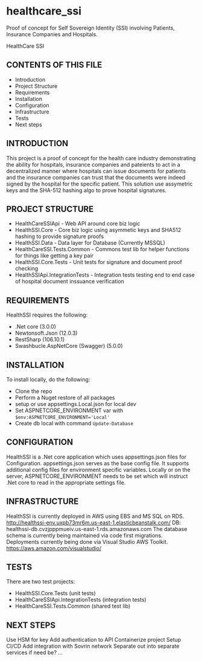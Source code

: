 # healthcare_ssi
Proof of concept for Self Sovereign Identity (SSI) involving Patients, Insurance Companies and Hospitals.

HealthCare SSI

CONTENTS OF THIS FILE
---------------------
   
 * Introduction
 * Project Structure
 * Requirements
 * Installation
 * Configuration
 * Infrastructure
 * Tests
 * Next steps

 INTRODUCTION
------------

This project is a proof of concept for the health care industry
demonstrating the ability for hospitals, insurance companies 
and pateients to act in a decentralized manner where hospitals
can issue documents for patients and the insurance companies 
can trust that the documents were indeed signed by the hospital
for the specific patient. This solution use assymetric keys
and the SHA-512 hashing algo to prove hospital signatures.

 PROJECT STRUCTURE
------------

* HealthCareSSIApi - Web API around core biz logic
* HealthSSI.Core - Core biz logic using asymmetic keys and SHA512 hashing to provide signature proofs
* HealthSSI.Data - Data layer for Database (Currently MSSQL)
* HealthCareSSI.Tests.Common - Commons test lib for helper functions for things like getting a key pair
* HealthSSI.Core.Tests - Unit tests for signature and document proof checking
* HealthSSIApi.IntegrationTests - Integration tests testing end to end case of hospital document inssuance verification

 REQUIREMENTS
------------

HealthSSI requires the following:
* .Net core (3.0.0)
* Newtonsoft.Json (12.0.3)
* RestSharp (106.10.1)
* Swashbucle.AspNetCore (Swagger) (5.0.0)

 INSTALLATION
------------

To install locally, do the following:
* Clone the repo
* Perform a Nuget restore of all packages
* setup or use appsettings.Local.json for local dev
* Set ASPNETCORE_ENVIRONMENT var with `$env:ASPNETCORE_ENVIRONMENT='Local'`
* Create db local with command `Update-Database`

 CONFIGURATION
------------

HealthSSI is a .Net core application which uses appsettings.json files
for Configuration. appsettings.json serves as the base config file. It 
supports additional config files for environment specific variables.
Locally or on the server, ASPNETCORE_ENVIRONMENT needs to be set 
which will instruct .Net core to read in the appropriate settings file.

 INFRASTRUCTURE
------------

HealthSSI is currently deployed in AWS using EBS and MS SQL on RDS. 
http://healthssi-env.uxpb73mr6m.us-east-1.elasticbeanstalk.com/
DB: healthssi-db.cvzjpppmueiv.us-east-1.rds.amazonaws.com
The database schema is currently being maintained via code first migrations.
Deployments currently being done via Visual Studio AWS Toolkit.
https://aws.amazon.com/visualstudio/

 TESTS
------------

There are two test projects: 
* HealthSSI.Core.Tests (unit tests)
* HealthCareSSIApi.IntegrationTests (integration tests)
* HealthCareSSI.Tests.Common (shared test lib)

 NEXT STEPS
------------

Use HSM for key 
Add authentication to API
Containerize project
Setup CI/CD
Add integration with Sovrin network
Separate out into separate services if need be?
...
